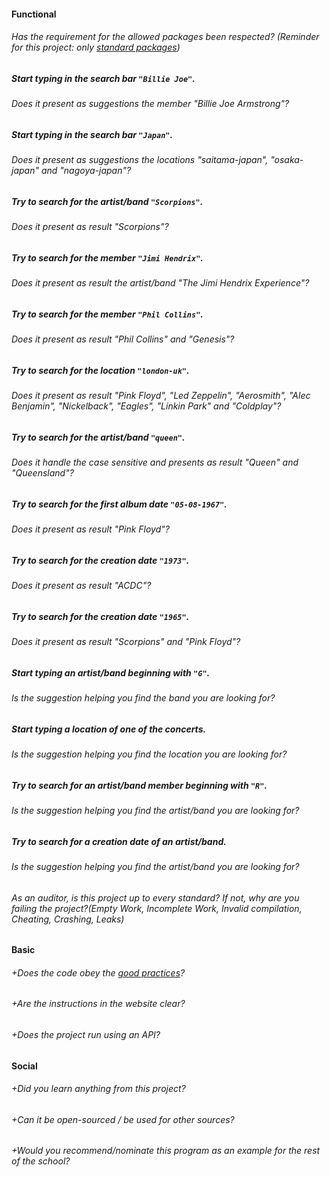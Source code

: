 #### Functional

###### Has the requirement for the allowed packages been respected? (Reminder for this project: only [standard packages](https://golang.org/pkg/))

##### Start typing in the search bar `"Billie Joe"`.

###### Does it present as suggestions the member "Billie Joe Armstrong"?

##### Start typing in the search bar `"Japan"`.

###### Does it present as suggestions the locations "saitama-japan", "osaka-japan" and "nagoya-japan"?

##### Try to search for the artist/band `"Scorpions"`.

###### Does it present as result "Scorpions"?

##### Try to search for the member `"Jimi Hendrix"`.

###### Does it present as result the artist/band "The Jimi Hendrix Experience"?

##### Try to search for the member `"Phil Collins"`.

###### Does it present as result "Phil Collins" and "Genesis"?

##### Try to search for the location `"london-uk"`.

###### Does it present as result "Pink Floyd", "Led Zeppelin", "Aerosmith", "Alec Benjamin", "Nickelback", "Eagles", "Linkin Park" and "Coldplay"?

##### Try to search for the artist/band `"queen"`.

###### Does it handle the case sensitive and presents as result "Queen" and "Queensland"?

##### Try to search for the first album date `"05-08-1967"`.

###### Does it present as result "Pink Floyd"?

##### Try to search for the creation date `"1973"`.

###### Does it present as result "ACDC"?

##### Try to search for the creation date `"1965"`.

###### Does it present as result "Scorpions" and "Pink Floyd"?

##### Start typing an artist/band beginning with `"G"`.

###### Is the suggestion helping you find the band you are looking for?

##### Start typing a location of one of the concerts.

###### Is the suggestion helping you find the location you are looking for?

##### Try to search for an artist/band member beginning with `"R"`.

###### Is the suggestion helping you find the artist/band you are looking for?

##### Try to search for a creation date of an artist/band.

###### Is the suggestion helping you find the artist/band you are looking for?

###### As an auditor, is this project up to every standard? If not, why are you failing the project?(Empty Work, Incomplete Work, Invalid compilation, Cheating, Crashing, Leaks)

#### Basic

###### +Does the code obey the [good practices](../../good-practices/README.md)?

###### +Are the instructions in the website clear?

###### +Does the project run using an API?

#### Social

###### +Did you learn anything from this project?

###### +Can it be open-sourced / be used for other sources?

###### +Would you recommend/nominate this program as an example for the rest of the school?
